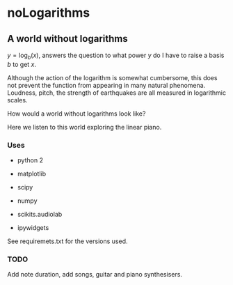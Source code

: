# noLogarithms

## A world without logarithms

$y = \log _b (x)$, answers the question to what power $y$ do I have to raise a basis $b$ to get $x$. 

Although the action of the logarithm is somewhat cumbersome, this does not prevent the function from appearing in many natural phenomena.  
Loudness, pitch, the strength of earthquakes are all measured in logarithmic scales. 

How would a world without logarithms look like? 

Here we listen to this world exploring the linear piano. 

### Uses

* python 2

* matplotlib

* scipy

* numpy

* scikits.audiolab

* ipywidgets

See requiremets.txt for the versions used.


### TODO

Add note duration,  add songs, guitar and piano synthesisers. 